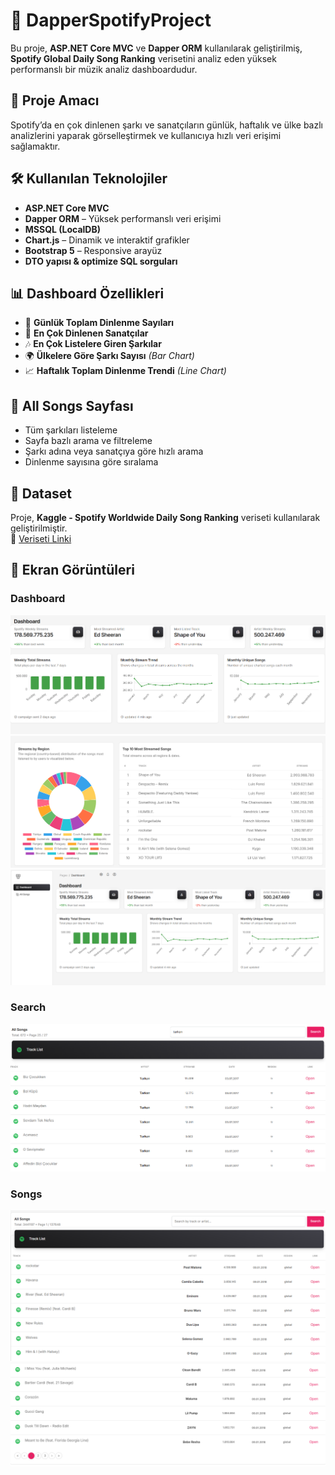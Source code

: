 # 🎵 DapperSpotifyProject

Bu proje, **ASP.NET Core MVC** ve **Dapper ORM** kullanılarak geliştirilmiş, **Spotify Global Daily Song Ranking** verisetini analiz eden yüksek performanslı bir müzik analiz dashboardudur.  


## 📌 Proje Amacı
Spotify’da en çok dinlenen şarkı ve sanatçıların günlük, haftalık ve ülke bazlı analizlerini yaparak görselleştirmek ve kullanıcıya hızlı veri erişimi sağlamaktır.

## 🛠️ Kullanılan Teknolojiler
- **ASP.NET Core MVC**
- **Dapper ORM** – Yüksek performanslı veri erişimi
- **MSSQL (LocalDB)**
- **Chart.js** – Dinamik ve interaktif grafikler
- **Bootstrap 5** – Responsive arayüz
- **DTO yapısı & optimize SQL sorguları**

## 📊 Dashboard Özellikleri
- 📅 **Günlük Toplam Dinlenme Sayıları**
- 🎤 **En Çok Dinlenen Sanatçılar**
- 🎶 **En Çok Listelere Giren Şarkılar**
- 🌍 **Ülkelere Göre Şarkı Sayısı** *(Bar Chart)*
- 📈 **Haftalık Toplam Dinlenme Trendi** *(Line Chart)*

## 🎵 All Songs Sayfası
- Tüm şarkıları listeleme
- Sayfa bazlı arama ve filtreleme
- Şarkı adına veya sanatçıya göre hızlı arama
- Dinlenme sayısına göre sıralama

## 📂 Dataset
Proje, **Kaggle - Spotify Worldwide Daily Song Ranking** veriseti kullanılarak geliştirilmiştir.  
🔗 [Veriseti Linki](https://www.kaggle.com/datasets/edumucelli/spotify-daily-chart)

## 📸 Ekran Görüntüleri

### Dashboard
![Dashboard](images/Dashboard.png)
![Dashboard2](images/dashboard2.png)
![Dashboard3](images/dashboard3.png)

### Search
![Search](images/search.png)

### Songs
![Songs](images/Songs.png)
![Songs2](images/Songs2.png)


